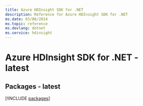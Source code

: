 ```yaml
---
title: Azure HDInsight SDK for .NET
description: Reference for Azure HDInsight SDK for .NET
ms.date: 03/08/2024
ms.topic: reference
ms.devlang: dotnet
ms.service: hdinsight
---
```

# Azure HDInsight SDK for .NET - latest
## Packages - latest
[!INCLUDE [packages](hdinsight-index.md)]